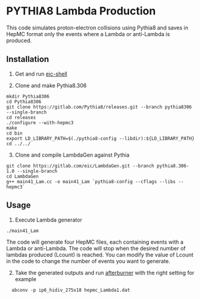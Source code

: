 # PYTHIA8 Lambda Production

This code simulates proton-electron collisions using Pythia8 and saves in HepMC format only the events where a Lambda or anti-Lambda is produced.

## Installation

1) Get and run [eic-shell](https://eic.github.io/tutorial-setting-up-environment/02-eic-shell/index.html)

2) Clone and make Pythia8.306
```
mkdir Pythia8306
cd Pythia8306
git clone https://gitlab.com/Pythia8/releases.git --branch pythia8306 --single-branch
cd releases
./configure --with-hepmc3
make
cd bin
export LD_LIBRARY_PATH=$(./pythia8-config --libdir):${LD_LIBRARY_PATH}
cd ../../
```

3) Clone and compile LambdaGen against Pythia
```
git clone https://gitlab.com/eic/LambdaGen.git --branch pythia8.306-1.0 --single-branch
cd LambdaGen
g++ main41_Lam.cc -o main41_Lam `pythia8-config --cflags --libs --hepmc3`
```

## Usage

1) Execute Lambda generator
```
./main41_Lam
```
The code will generate four HepMC files, each containing events with a Lambda or anti-Lambda. The code will stop when the desired number of lambdas produced (Lcount) is reached. You can modify the value of Lcount in the code to change the number of events you want to generate.

2) Take the generated outputs and run [afterburner](https://github.com/eic/afterburner) with the right setting for example
```
  abconv -p ip6_hidiv_275x18 hepmc_Lambda1.dat
```

